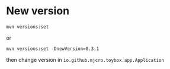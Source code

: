 # New version

```shell
mvn versions:set
```

or 

```shell
mvn versions:set -DnewVersion=0.3.1  
```

then change version in `io.github.mjcro.toybox.app.Application`